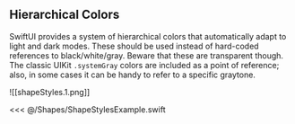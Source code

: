 ## Hierarchical Colors

SwiftUI provides a system of hierarchical colors that automatically adapt to light and dark modes. These should be used instead of hard-coded references to black/white/gray. Beware that these are transparent though. The classic UIKit `.systemGray` colors are included as a point of reference; also, in some cases it can be handy to refer to a specific graytone.

![[shapeStyles.1.png]]

<<< @/Shapes/ShapeStylesExample.swift
